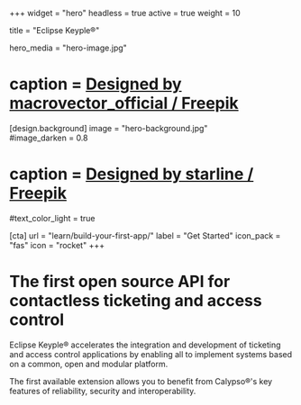 +++
widget = "hero" 
headless = true
active = true 
weight = 10 

title = "Eclipse Keyple®"

hero_media = "hero-image.jpg"
# caption = <a href="http://www.freepik.com">Designed by macrovector_official / Freepik</a>

[design.background] 
  image = "hero-background.jpg"  
  #image_darken = 0.8 
  # caption = <a href="http://www.freepik.com">Designed by starline / Freepik</a>
  #text_color_light = true

[cta]
  url = "learn/build-your-first-app/"
  label = "Get Started"
  icon_pack = "fas"
  icon = "rocket"
+++

# The first open source API for contactless ticketing and access control

Eclipse Keyple® accelerates the integration and development of ticketing and access control 
applications by enabling all to implement systems based on a common, open and modular platform.

The first available extension allows you to benefit from Calypso®'s key features of reliability, security and interoperability.
